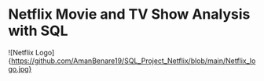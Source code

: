 # Netflix Movie and TV Show Analysis with SQL

![Netflix Logo]{https://github.com/AmanBenare19/SQL_Project_Netflix/blob/main/Netflix_logo.jpg}
